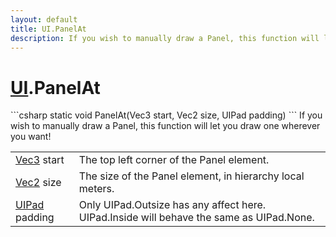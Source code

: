 ```yaml
---
layout: default
title: UI.PanelAt
description: If you wish to manually draw a Panel, this function will let you draw one wherever you want!
---
```

# [UI]({{site.url}}/Pages/StereoKit/UI.html).PanelAt

<div class='signature' markdown='1'>
```csharp
static void PanelAt(Vec3 start, Vec2 size, UIPad padding)
```
If you wish to manually draw a Panel, this function will
let you draw one wherever you want!
</div>

|  |  |
|--|--|
|[Vec3]({{site.url}}/Pages/StereoKit/Vec3.html) start|The top left corner of the Panel element.|
|[Vec2]({{site.url}}/Pages/StereoKit/Vec2.html) size|The size of the Panel element, in hierarchy             local meters.|
|[UIPad]({{site.url}}/Pages/StereoKit/UIPad.html) padding|Only UIPad.Outsize has any affect here.             UIPad.Inside will behave the same as UIPad.None.|




